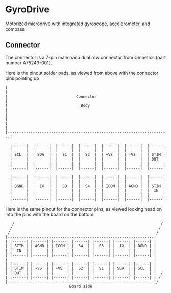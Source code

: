 # GyroDrive
Motorized microdrive with integrated gyroscope, accelerometer, and compass

## Connector
The connector is a 7-pin male nano dual row connector from Omnetics (part number A75243-001).

Here is the pinout solder pads, as viewed from above with the connector pins pointing up

```
|                                                                       |
|                              Connector                                |
|                                Body                                   |
|                                                                       |
|                                                                       |
|-----------------------------------------------------------------------|

  |------|  |------|  |------|  |------|  |------|  |------|  |------|
  |      |  |      |  |      |  |      |  |      |  |      |  |      |
  | SCL  |  | SDA  |  |  S1  |  |  S2  |  | +VS  |  | -VS  |  | STIM |
  |      |  |      |  |      |  |      |  |      |  |      |  | OUT  |
  |      |  |      |  |      |  |      |  |      |  |      |  |      |
  |------|  |------|  |------|  |------|  |------|  |------|  |------|

  |------|  |------|  |------|  |------|  |------|  |------|  |------|
  |      |  |      |  |      |  |      |  |      |  |      |  |      |
  | DGND |  |  IX  |  |  S3  |  |  S4  |  | ICOM |  | AGND |  | STIM |
  |      |  |      |  |      |  |      |  |      |  |      |  |  IN  |
  |      |  |      |  |      |  |      |  |      |  |      |  |      |
  |------|  |------|  |------|  |------|  |------|  |------|  |------|
```


Here is the same pinout for the connector pins, as viewed looking head on into the pins with the board on the bottom

```
   /                                                                /
  /                                                                /
 /                                                                /
|----------------------------------------------------------------|
| |------| |------| |------| |------| |------| |------| |------| |
| | STIM | | AGND | | ICOM | |  S4  | |  S3  | |  IX  | | DGND | |
| |  IN  | |      | |      | |      | |      | |      | |      | |
| |------| |------| |------| |------| |------| |------| |------| |
|                                                                |    
| |------| |------| |------| |------| |------| |------| |------| |
| | STIM | | -VS  | | +VS  | |  S2  | |  S1  | | SDA  | | SCL  | |
| | OUT  | |      | |      | |      | |      | |      | |      | |  /
| |------| |------| |------| |------| |------| |------| |------| | /
|----------------------------------------------------------------|/
                            Board side
```
 

